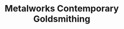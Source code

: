 ---
title: "Metalworks Contemporary Goldsmithing"
url: /kingston/metalworks-contemporary-goldsmithing/
shop: Schmuck
---